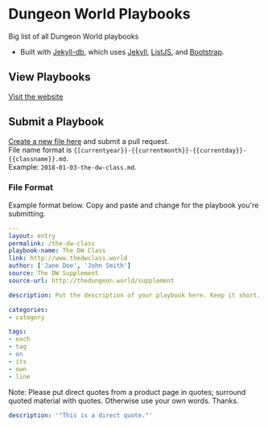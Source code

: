 # Dungeon World Playbooks

Big list of all Dungeon World playbooks

* Built with [Jekyll-db](https://github.com/rypan/jekyll-db), which uses [Jekyll](http://jekyllrb.com/), [ListJS](http://listjs.com/), and [Bootstrap](http://getbootstrap.com/).


## View Playbooks
[Visit the website](https://exposit.github.io/dw-playbooks/)

## Submit a Playbook
[Create a new file here](https://github.com/exposit/dw-playbooks/new/gh-pages/_posts) and submit a pull request.  
File name format is `{[currentyear}}-{{currentmonth}}-{{currentday}}-{{classname}}.md`.  
Example: `2018-01-03-the-dw-class.md`.

### File Format
Example format below. Copy and paste and change for the playbook you're submitting.

```yaml
---
layout: entry
permalink: /the-dw-class
playbook-name: The DW Class
link: http://www.thedwclass.world
author: ['Jane Doe', 'John Smith']
source: The DW Supplement
source-url: http://thedungeon.world/supplement

description: Put the description of your playbook here. Keep it short.

categories:
- category

tags:
- each
- tag
- on
- its
- own
- line
```

Note: Please put direct quotes from a product page in quotes; surround quoted material with quotes. Otherwise use your own words. Thanks.

```yaml
description: '"This is a direct quote."'
```
